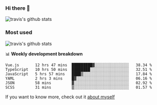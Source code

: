 ### Hi there 👋

<!--
**HondryTravis/HondryTravis** is a ✨ _special_ ✨ repository because its `README.md` (this file) appears on your GitHub profile.

Here are some ideas to get you started:

- 🔭 I’m currently working on ...
- 🌱 I’m currently learning ...
- 👯 I’m looking to collaborate on ...
- 🤔 I’m looking for help with ...
- 💬 Ask me about ...
- 📫 How to reach me: ...
- 😄 Pronouns: ...
- ⚡ Fun fact: ...
-->

![travis's github stats](https://github-readme-stats.vercel.app/api?username=HondryTravis&hide=stars)
### Most used
![travis's github stats](https://github-readme-stats.anuraghazra1.vercel.app/api/top-langs/?username=HondryTravis&layout=compact&hide_title=true)

📊 **Weekly development breakdown**

<!--START_SECTION:waka-->

```text
Vue.js       12 hrs 47 mins  █████████▓░░░░░░░░░░░░░░░   38.34 %
TypeScript   10 hrs 50 mins  ████████░░░░░░░░░░░░░░░░░   32.51 %
JavaScript   5 hrs 57 mins   ████▒░░░░░░░░░░░░░░░░░░░░   17.84 %
YAML         2 hrs 3 mins    █▓░░░░░░░░░░░░░░░░░░░░░░░   06.16 %
JSON         58 mins         ▓░░░░░░░░░░░░░░░░░░░░░░░░   02.92 %
SCSS         31 mins         ▒░░░░░░░░░░░░░░░░░░░░░░░░   01.57 %
```

<!--END_SECTION:waka-->

If you want to know more, check out it [about myself](https://hondrytravis.github.io/)
